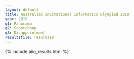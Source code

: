 ```yaml
---
layout: default
title: Australian Invitational Informatics Olympiad 2019
year: 2019
q1: Panorama
q2: Scootchhop
q3: Disappointment
resultsfile: results19
---
```


{% include aiio_results.html %}
